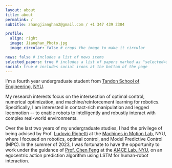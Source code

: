 ```yaml
---
layout: about
title: about
permalink: /
subtitle: zhangjianghan2@gmail.com / +1 347 439 2304

profile:
  align: right
  image: Jianghan_Photo.jpg
  image_circular: false # crops the image to make it circular

news: false # includes a list of news items
selected_papers: true # includes a list of papers marked as "selected={true}"
social: true # includes social icons at the bottom of the page
---
```


I'm a fourth year undergraduate student from [Tandon School of Engineering](https://engineering.nyu.edu/), [NYU](https://www.nyu.edu/).

My research interests focus on the intersection of optimal control, numerical optimization, and machine/reinforcement learning for robotics. Specifically, I am interested in contact-rich manipulation and legged locomotion -- to enable robots to intelligently and robustly interact with complex real-world environments.

Over the last two years of my undergraduate studies, I had the privilege of being advised by Prof. [Ludovic Righetti](https://engineering.nyu.edu/faculty/ludovic-righetti) at the [Machines in Motion Lab](https://www.machinesinmotion.org/), NYU, where I focused on robotics, optimal control, and Model Predictive Control (MPC). In the summer of 2023, I was fortunate to have the opportunity to work under the guidance of [Prof. Chen Feng](https://engineering.nyu.edu/faculty/chen-feng) at the [AI4CE Lab, NYU](https://ai4ce.github.io/), on an egocentric action prediction algorithm using LSTM for human-robot interaction.

